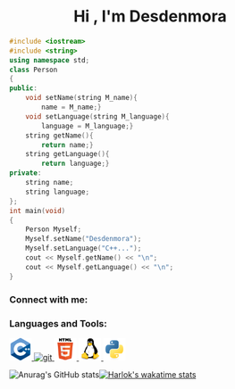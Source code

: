 <h1 align="center">Hi , I'm Desdenmora</h1>

```c++
#include <iostream>
#include <string>
using namespace std;
class Person
{
public:
    void setName(string M_name){
        name = M_name;}  
    void setLanguage(string M_language){
        language = M_language;}  
    string getName(){
        return name;}
    string getLanguage(){
        return language;}
private:
    string name;
    string language;
};
int main(void)
{
    Person Myself;
    Myself.setName("Desdenmora");
    Myself.setLanguage("C++...");
    cout << Myself.getName() << "\n";
    cout << Myself.getLanguage() << "\n";
}
```
<h3 align="left">Connect with me:</h3>
<p align="left">
</p>

<h3 align="left">Languages and Tools:</h3>
<p align="left"> <a href="https://www.w3schools.com/cpp/" target="_blank" rel="noreferrer"> <img src="https://raw.githubusercontent.com/devicons/devicon/master/icons/cplusplus/cplusplus-original.svg" alt="cplusplus" width="40" height="40"/> </a> <a href="https://git-scm.com/" target="_blank" rel="noreferrer"> <img src="https://www.vectorlogo.zone/logos/git-scm/git-scm-icon.svg" alt="git" width="40" height="40"/> </a> <a href="https://www.w3.org/html/" target="_blank" rel="noreferrer"> <img src="https://raw.githubusercontent.com/devicons/devicon/master/icons/html5/html5-original-wordmark.svg" alt="html5" width="40" height="40"/> </a> <a href="https://www.linux.org/" target="_blank" rel="noreferrer"> <img src="https://raw.githubusercontent.com/devicons/devicon/master/icons/linux/linux-original.svg" alt="linux" width="40" height="40"/> </a> <a href="https://www.python.org" target="_blank" rel="noreferrer"> <img src="https://raw.githubusercontent.com/devicons/devicon/master/icons/python/python-original.svg" alt="python" width="40" height="40"/> </a> </p>

![Anurag's GitHub stats](https://github-readme-stats.vercel.app/api?username=super-yjt&show_icons=true&theme=onedark)[![Harlok's wakatime stats](https://github-readme-stats.vercel.app/api/wakatime?username=Desdenmora)](https://github.com/anuraghazra/github-readme-stats)


